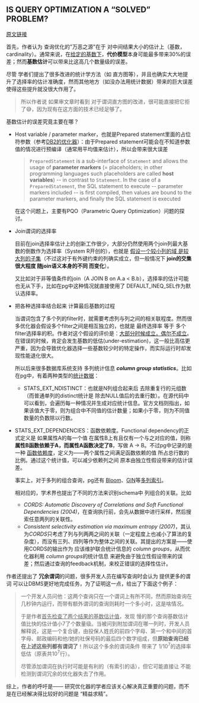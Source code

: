 ## IS QUERY OPTIMIZATION A “SOLVED” PROBLEM?

[原文链接](http://wp.sigmod.org/?p=1075)

首先，作者认为 查询优化的"万恶之源"在于 对中间结果大小的估计上（基数，cardinality）。通常来说，在<u>给定的基数下</u>，**代价模型**本身可能最多带来30%的误差；然而**基数估计**可以带来比这高几个数量级的误差。

尽管 学者们提出了很多改进的统计学方法（如 直方图等），并且也确实大大地提升了选择率的估计准确度，然而其他地方（如没办法用统计数据）带来的巨大误差 使得这些提升就没很大作用了。

> 所以作者说 如果审文章时看到 对于谓词直方图的改进，很可能直接把它拒了:sweat_smile:，因为现有在这方面的技术已经足够了。

基数估计的误差究竟主要在哪？

- Host variable / parameter marker，也就是Prepared statement里面的占位符参数（参考[DB2的优化器](https://www.ibm.com/developerworks/data/library/techarticle/dm-0606fechner/index.html)）：由于Prepared statement可能会在不知道参数值的情况进行预编译（通常用平均值来估计），所以会带来很大误差

  > `PreparedStatement` is a sub-interface of `Statement` and allows the usage of **parameter markers** (= placeholders; in other programming languages such placeholders are called **host variables**) -- in contrast to `Statement`. In the case of a `PreparedStatement`, the SQL statement to execute -- parameter markers included -- is first compiled, then values are bound to the parameter markers, and finally the SQL statement is executed

  在这个问题上，主要有PQO（Parametric Query Optimization）问题的探讨。

- Join谓词的选择率

  目前在join选择率估计上的创新工作很少，大部分仍然使用两个join列最大基数的倒数作为选择率（System R开创的），也就是 <u>假设一个较小列的域 是较大列的子集</u>（不过这对于有外键约束的列确实成立，但一般情况下 **join的交集很大程度 随join语义本身的不同 而变化**）。

  又比如对于非等值条件的join（A JOIN B on A.a < B.b），选择率的估计可能也无从下手，比如在pg中这种情况就直接使用了 DEFAULT_INEQ_SEL作为默认选择率。

- 把各种选择率结合起来 计算最后基数的过程

  当谓词包含了多个列的filter时，就需要考虑列与列之间的相关联程度。然而很多优化器会假设多个filter之间是相互独立的，也就是 最终选择率 等于 多个filter选择率的积。作者对这个假设的评价是：<u>大部分时候成立，偶尔不成立</u>。在错误的时候，肯定会发生基数的低估(under-estimation)，这一般比高估更严重，因为会导致优化器选择一些基数较少时的特定操作，而实际运行时却发现性能退化很大。

  所以后来很多数据库系统支持 多列统计信息 ***column group statistics***。比如在pg中，有着两种类型的[统计数据](http://www.postgres.cn/docs/12/view-pg-stats-ext.html)：

  - STATS_EXT_NDISTINCT：也就是N列组合起来后 去除重复行的元组数（而普通单列的distinct统计是 除去NULL值后的去重行数）。在源代码中可以看到，会遍历每一种情况并生成对应统计信息。官方文档则指出，如果该值大于零，则为组合中不同值的估计数量；如果小于零，则为不同值数量的负数除以行数。
- STATS_EXT_DEPENDENCIES：函数依赖度。Functional dependency的正式定义是 如果属性A的每一个值 在属性B上有且仅有一个与之对应的值，则称 **属性B函数依赖于A，而属性A函数决定了B**，写做 A → B。不过pg中记录的是一种 <u>函数依赖度</u>，定义为——两个属性之间满足函数依赖的值 所占总行数的比例。通过这个统计值，可以减少依赖列之间 原本由独立性假设带来的估计误差。
  
  事实上，对于多列的组合查询，pg还有 [Bloom](https://github.com/digoal/blog/blob/master/201605/20160523_01.md)、[GIN](https://github.com/digoal/blog/blob/master/201702/20170205_01.md)等[多列索引](https://www.postgresql.org/docs/current/indexes-multicolumn.html)。
  
  相对应的，学术界也提出了不同的方法来识别schema中 列组合的关联。比如
  
  - *CORDS: Automatic Discovery of Correlations and Soft Functional Dependencies (2004)*，在查询执行前，会先从数据中进行采样，然后搜索任意两列的关联性。
  - *Consistent selectivity estimation via maximum entropy (2007)*，其认为*CORDS*只考虑了列与列两两之间的关联（一定程度上也减小了算法的复杂度），而没有三列、四列等作为整体之间的关联。其提出的方案是——使用CORDS的输出作为 应该维护联合统计信息的 *column groups*，从而优化器利用  *column groups*的统计信息 来避免由于独立性假设带来的误差；然后通过查询的feedback机制，来校正错误的选择性估计。

作者还提出了 **冗余谓词**的问题，很多开发人员在编写查询时会认为 提供更多的谓词 可以让DBMS更好地完成任务，为了证明这一点，给出了下面这个例子：

> 一个开发人员问他：这两个查询只在一个谓词上有所不同，然而原始查询在几秒钟内运行，而带有额外谓词的查询则耗时一个多小时，这是啥情况。
>
> 于是作者<u>首先检查了两个结果的基数估计值</u>，发现 慢的那个查询基数估计值比快的估计值小7了个数量级。当被问到附加谓词在哪一列时，开发人员解释说，这是一个复合键，由投保人姓氏的前四个字母、第一个和中间的首字母、邮政编码和他/她的社保号码的最后四个数字组成，但**原始查询已经在上述这些列都有谓词了**！所以这个多余的谓词条件 带来了 1/10<sup>7</sup>的选择率低估（原表共10<sup>7</sup>行）。
>
> 尽管添加谓词在执行时可能是有利的（有索引的话），但它可能直接让 不能检测到谓词冗余的优化器失去了作用。

综上，作者的呼吁是—— 研究优化器的学者应该关心解决真正重要的问题，而不是在已经解决得比较好的问题是 “精益求精”。